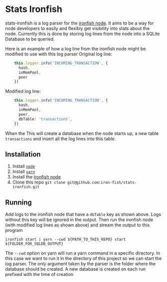 # Stats Ironfish
stats-ironfish is a log parser for the [ironfish node](https://github.com/iron-fish/ironfish). It aims to be a way for node developers to easily and flexibly get visibility into stats about the node. Currently this is done by storing log lines from the node into a SQLite Database to be queried.

Here is an example of how a log line from the ironfish node might be modified to use with this log parser
Original log line:
```typescript
    this.logger.info('INCOMING_TRANSACTION', {
      hash,
      inMemPool,
      peer
    })
```

Modified log line:
```typescript
    this.logger.info('INCOMING_TRANSACTION', {
      hash,
      inMemPool,
      peer,
      dbTable: 'transactions',
    })
```

When the This will create a database when the node starts up, a new table `transactions` and insert all the log lines into this table.

## Installation
1) Install [`node`](https://nodejs.org/en/download/)
2) Install [`yarn`](https://classic.yarnpkg.com/lang/en/docs/install)
3) Install the [ironfish node](https://github.com/iron-fish/ironfish)
4) Clone this repo `git clone git@github.com:iron-fish/stats-ironfish.git`

## Running
Add logs to the ironfish node that have a `dbTable` key as shown above. Logs without this key will be ignored in the output. Then run the ironfish node (with modified log lines as shown above) and stream the output to this program
```
ironfish start | yarn --cwd ${PATH_TO_THIS_REPO} start ${FOLDER_FOR_SQLDB_OUTPUT}
```

The `--cwd` option on yarn will run a yarn command in a specific directory. In this case we want to run it in the directory of this project so we can start the log parser. The only argument taken by the parser is the folder where the database should be created. A new database is created on each run prefixed with the time of creation